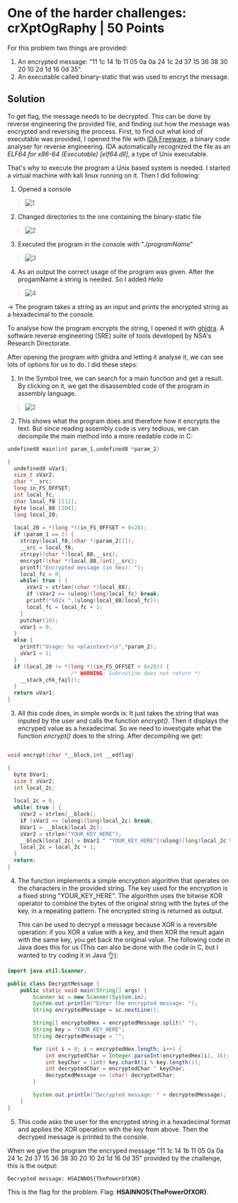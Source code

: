 # One of the harder challenges: crXptOgRaphy | 50 Points
For this problem two things are provided: 
1. An encrypted message: "11 1c 14 1b 11 05 0a 0a 24 1c 2d 37 15 36 38 30 20 10 2d 1d 16 0d 35". 
2. An executable called binary-static that was used to encryt the message.
## Solution
To get flag, the message needs to be decrypted. This can be done by reverse engineering the provided file, and finding out how the message was encrypted
and reversing the process. First, to find out what kind of executable was provided, I opened the file with [IDA Freeware](https://hex-rays.com/ida-free/), 
a binary code analyser for reverse engineering. IDA automatically recognized the file as an *ELF64 for x86-64 (Executable) [elf64.dll]*, a type of Unix executable.

That's why to execute the program a Unix based system is needed. I started a virtual machine with kali linux running on it. Then I did following:
1. Opened a console
>![1](https://user-images.githubusercontent.com/118717731/220437188-cba349f6-bbfb-4714-b436-7830bc232832.png)
2. Changed directories to the one containing the binary-static file
>![2](https://user-images.githubusercontent.com/118717731/220436142-6d9d107d-cf14-48fd-a844-eab66ae682d5.png)
3. Executed the program in the console with "./*programName*"
>![3](https://user-images.githubusercontent.com/118717731/220435563-1d2f9ecf-56c0-4ab9-8579-cc51a7bc6bd7.png)
4. As an output the correct usage of the program was given. After the progamName a string is needed. So I added *Hello*
>![4](https://user-images.githubusercontent.com/118717731/220435848-728f36ee-f607-4d6d-a13f-78451edc06ca.png)

-> The program takes a string as an input and prints the encrypted string as a hexadecimal to the console.

To analyse how the program encrypts the string, I opened it with [ghidra](https://ghidra-sre.org/). A software reverse engineering (SRE) suite of tools developed 
by NSA's Research Directorate.

After opening the program with ghidra and letting it analyse it, we can see lots of options for us to do. I did these steps:
1. In the Symbol tree, we can search for a main function and get a result. By clicking on it, we get the disassembled code of the program in assembly language. 
>![2](https://user-images.githubusercontent.com/118717731/220441863-de55bde6-3f37-4913-ad38-c5814f289773.png)
2. This shows what the program does and therefore how it encrypts the text. But since reading assembly code is very tedious, we can decompile the main method 
into a more readable code in C:
```C
undefined8 main(int param_1,undefined8 *param_2)

{
  undefined8 uVar1;
  size_t sVar2;
  char *__src;
  long in_FS_OFFSET;
  int local_fc;
  char local_f8 [112];
  byte local_88 [104];
  long local_20;
  
  local_20 = *(long *)(in_FS_OFFSET + 0x28);
  if (param_1 == 2) {
    strcpy(local_f8,(char *)param_2[1]);
    __src = local_f8;
    strcpy((char *)local_88,__src);
    encrypt((char *)local_88,(int)__src);
    printf("Encrypted message (in hex): ");
    local_fc = 0;
    while( true ) {
      sVar2 = strlen((char *)local_88);
      if (sVar2 <= (ulong)(long)local_fc) break;
      printf("%02x ",(ulong)local_88[local_fc]);
      local_fc = local_fc + 1;
    }
    putchar(10);
    uVar1 = 0;
  }
  else {
    printf("Usage: %s <plaintext>\n",*param_2);
    uVar1 = 1;
  }
  if (local_20 != *(long *)(in_FS_OFFSET + 0x28)) {
                    /* WARNING: Subroutine does not return */
    __stack_chk_fail();
  }
  return uVar1;
}
```
3. All this code does, in simple words is: It just takes the string that was inputed by the user and calls the function *encrypt()*. Then it displays the encryped
value as a hexadecimal. So we need to investigate what the function *encrypt()* does to the string. After decompiling we get:
```C

void encrypt(char *__block,int __edflag)

{
  byte bVar1;
  size_t sVar2;
  int local_2c;
  
  local_2c = 0;
  while( true ) {
    sVar2 = strlen(__block);
    if (sVar2 <= (ulong)(long)local_2c) break;
    bVar1 = __block[local_2c];
    sVar2 = strlen("YOUR_KEY_HERE");
    __block[local_2c] = bVar1 ^ "YOUR_KEY_HERE"[(ulong)(long)local_2c % sVar2];
    local_2c = local_2c + 1;
  }
  return;
}
```
4. The function implements a simple encryption algorithm that operates on the characters in the provided string. The key used for the encryption is a fixed string "YOUR_KEY_HERE". The algorithm uses the bitwise XOR operator to combine the bytes of the original string with the bytes of the key, in a repeating pattern. The encrypted string is returned as output. 

    This can be used to decrypt a message because XOR is a reversible operation: if you XOR a value with a key, and then XOR the result again with the same key, you get back the original value. The following code in Java does this for us (This can also be done with the code in C, but I wanted to try coding it in Java :ok_hand:):

```Java
import java.util.Scanner;

public class DecryptMessage {
    public static void main(String[] args) {
        Scanner sc = new Scanner(System.in);
        System.out.println("Enter the encrypted message: ");
        String encryptedMessage = sc.nextLine();

        String[] encryptedHex = encryptedMessage.split(" ");
        String key = "YOUR_KEY_HERE";
        String decryptedMessage = "";

        for (int i = 0; i < encryptedHex.length; i++) {
            int encryptedChar = Integer.parseInt(encryptedHex[i], 16);
            int keyChar = (int) key.charAt(i % key.length());
            int decryptedChar = encryptedChar ^ keyChar;
            decryptedMessage += (char) decryptedChar;
        }

        System.out.println("Decrypted message: " + decryptedMessage);
    }
}
```
5. This code asks the user for the encrypted string in a hexadecimal format and applies the XOR operation with the key from above. Then the decryped message is printed
to the console.

  When we give the program the encryped message "11 1c 14 1b 11 05 0a 0a 24 1c 2d 37 15 36 38 30 20 10 2d 1d 16 0d 35" provided by the challenge, this is the output:

    Decrypted message: HSAINNOS{ThePowerOfXOR}

This is the flag for the problem. Flag: **HSAINNOS{ThePowerOfXOR}**.
